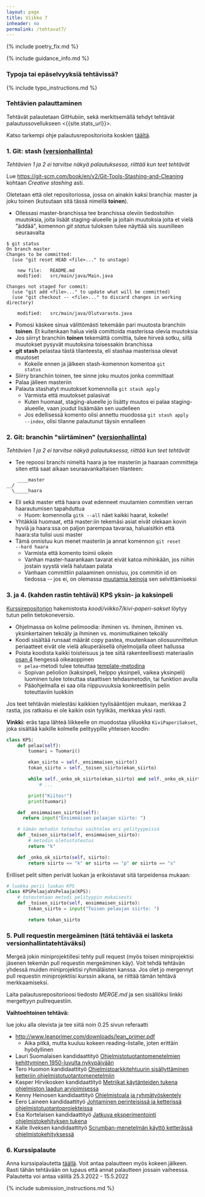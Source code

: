 ```yaml
---
layout: page
title: Viikko 7
inheader: no
permalink: /tehtavat7/
---
```


{% include poetry_fix.md %}

{% include guidance_info.md %}

### Typoja tai epäselvyyksiä tehtävissä?

{% include typo_instructions.md %}

### Tehtävien palauttaminen

Tehtävät palautetaan GitHubiin, sekä merkitsemällä tehdyt tehtävät palautussovellukseen <{{site.stats_url}}>.

Katso tarkempi ohje palautusrepositorioita koskien [täältä](/tehtavat1#teht%C3%A4vien-palautusrepositoriot).

### 1. Git: stash [(versionhallinta)](/osa0/#versionhallinta-1-op)

_Tehtävien 1 ja 2 ei tarvitse näkyä palautuksessa, riittää kun teet tehtävät_

Lue <https://git-scm.com/book/en/v2/Git-Tools-Stashing-and-Cleaning> kohtaan _Creative stashing_ asti.

Oletetaan että olet repositoriossa, jossa on ainakin kaksi branchia: master ja joku toinen (kutsutaan sitä tässä nimellä **toinen**).

- Ollessasi master-branchissa tee branchissa oleviin tiedostoihin muutoksia, joita lisäät staging-alueelle ja joitain muutoksia joita et vielä "äddää", komennon _git status_ tuloksen tulee näyttää siis suunilleen seuraavalta

```
$ git status
On branch master
Changes to be committed:
  (use "git reset HEAD <file>..." to unstage)

	new file:   README.md
    modified:   src/main/java/Main.java

Changes not staged for commit:
  (use "git add <file>..." to update what will be committed)
  (use "git checkout -- <file>..." to discard changes in working directory)

	modified:   src/main/java/Olutvarasto.java
```

- Pomosi käskee sinua välittömästi tekemään pari muutosta branchiin **toinen**. Et kuitenkaan halua vielä comittoida masterissa olevia muutoksia
- Jos siirryt branchiin **toinen** tekemättä comittia, tulee hirveä sotku, sillä muutokset pysyvät muutoksina toisessakin branchissa
- **git stash** pelastaa tästä tilanteesta, eli stashaa masterissa olevat muutoset
  - Kokeile ennen ja jälkeen stash-komennon komentoa <code>git status</code>
- Siirry branchiin toinen, tee sinne joku muutos jonka committaat
- Palaa jälleen masteriin
- Palauta stashatyt muutokset komennolla <code>git stash apply</code>
  - Varmista että muutokset palasivat
  - Kuten huomaat, staging-alueelle jo lisätty muutos ei palaa staging-alueelle, vaan joudut lisäämään sen uudelleen
  - Jos edellisessä komento olisi annettu muodossa <code>git stash apply --index</code>, olisi tilanne palautunut täysin ennalleen

### 2. Git: branchin "siirtäminen" [(versionhallinta)](/osa0/#versionhallinta-1-op)

_Tehtävien 1 ja 2 ei tarvitse näkyä palautuksessa, riittää kun teet tehtävät_

- Tee repoosi branchi nimeltä haara ja tee masteriin ja haaraan committeja siten että saat aikaan seuraavankaltaisen tilanteen:

```
    ____master
__/
  \_____haara
```

- Eli sekä master että haara ovat edenneet muutamien commitien verran haarautumisen tapahduttua
  - Huom: komennolla <code>gitk --all</code> näet kaikki haarat, kokeile!
- Yhtäkkiä huomaat, että master:iin tekemäsi asiat eivät olekaan kovin hyviä ja haara:ssa on paljon parempaa tavaraa, haluaisitkin että haara:sta tulisi uusi master
- Tämä onnistuu kun menet masteriin ja annat komennon <code>git reset --hard haara</code>
  - Varmista että komento toimii oikein
  - Vanhan master-haarankaan tavarat eivät katoa mihinkään, jos niihin jostain syystä vielä halutaan palata
  - Vanhaan committiin palaaminen onnistuu, jos commitin id on tiedossa -- jos ei, on olemassa [muutamia keinoja](http://stackoverflow.com/questions/4786972/list-of-all-git-commits) sen selvittämiseksi

### 3. ja 4. (kahden rastin tehtävä) KPS yksin- ja kaksinpeli

[Kurssirepositorion]({{site.python_exercise_repo_url}}) hakemistosta _koodi/viikko7/kivi-paperi-sakset_ löytyy tutun pelin tietokoneversio.

- Ohjelmassa on kolme pelimoodia: ihminen vs. ihminen, ihminen vs. yksinkertainen tekoäly ja ihminen vs. monimutkainen tekoäly
- Koodi sisältää runsaat määrät copy pastea, muutenkaan oliosuunnittelun periaatteet eivät ole vielä alkuperäisellä ohjelmoijalla olleet hallussa
- Poista koodista kaikki toisteisuus ja tee siitä rakenteellisesti materiaalin [osan 4](/osa4) hengessä oikeaoppinen
  - `pelaa`-metodi tulee toteuttaa [template-metodina](/osa4#suunnittelumalli-template-method-viikko-5)
  - Sopivan peliolion (kaksinpeli, helppo yksinpeli, vaikea yksinpeli) luominen tulee toteuttaa staattisen tehdasmetodin, tai funktion avulla
  - Pääohjelmalla ei saa olla riippuvuuksia konkreettisiin pelin toteuttaviin luokkiin

Jos teet tehtävän mielestäsi kaikkien tyylisääntöjen mukaan, merkkaa 2 rastia, jos ratkaisu ei ole kaikin osin tyylikäs, merkkaa yksi rasti.

**Vinkki:** eräs tapa lähteä liikkeelle on muodostaa yliluokka `KiviPaperiSakset`, joka sisältää kaikille kolmelle pelityypille yhteisen koodin:

```python
class KPS:
    def pelaa(self):
        tuomari = Tuomari()

        ekan_siirto = self._ensimmaisen_siirto()
        tokan_siirto = self._toisen_siirto(ekan_siirto)

        while self._onko_ok_siirto(ekan_siirto) and self._onko_ok_siirto(tokan_siirto):
            # ...

        print("Kiitos!")
        print(tuomari)

    def _ensimmaisen_siirto(self):
      return input("Ensimmäisen pelaajan siirto: ")

    # tämän metodin toteutus vaihtelee eri pelityypeissä
    def _toisen_siirto(self, ensimmaisen_siirto):
        # metodin oletustoteutus
        return "k"

    def _onko_ok_siirto(self, siirto):
        return siirto == "k" or siirto == "p" or siirto == "s"
```

Erilliset pelit sitten perivät luokan ja erikoistavat sitä tarpeidensa mukaan:

```python
# luokka perii luokan KPS
class KPSPelaajaVsPelaaja(KPS):
    # toteutetaan metodi pelityypin mukaisesti
    def _toisen_siirto(self, ensimmaisen_siirto):
        tokan_siirto = input("Toisen pelaajan siirto: ")

        return tokan_siirto
```

### 5. Pull requestin mergeäminen (tätä tehtävää ei lasketa versionhallintatehtäväksi)

Mergeä jokin miniprojektillesi tehty pull request (myös toisen miniprojektisi jäsenen tekemän pull requestin mergeäminen käy). Voit tehdä tehtävän yhdessä muiden miniprojektisi ryhmäläisten kanssa. Jos olet jo mergennyt pull requestin miniprojektiisi kurssin aikana, se riittää tämän tehtävä merkkaamiseksi.

Laita palautusrepositorioosi tiedosto _MERGE.md_ ja sen sisällöksi linkki mergettyyn pullrequestiin.

**Vaihtoehtoinen tehtävä:**

lue joku alla olevista ja tee siitä noin 0.25 sivun referaatti

- <http://www.leanprimer.com/downloads/lean_primer.pdf>
  - Aika pitkä, mutta kuuluu kokeen reading-listalle, joten erittäin hyödyllinen
- Lauri Suomalaisen kandidaattityö [Ohjelmistotuotantomenetelmien kehittyminen 1950-luvulta nykypäivään](https://www.cs.helsinki.fi/u/mluukkai/ohtu/suomalainen-kandi.pdf)
- Tero Huomon kandidaattityö [Ohjelmistoarkkitehtuurin sisällyttäminen ketteriin ohjelmistotuotantomenetelmiin](https://www.cs.helsinki.fi/u/mluukkai/ohtu/huomo-kandi.pdf)
- Kasper Hirvikosken kandidaattityö [Metriikat käytänteiden tukena ohjelmiston laadun arvioimisessa](https://www.cs.helsinki.fi/u/mluukkai/ohtu/hirvikoski-kandi.pdf)
- Kenny Heinosen kandidaattityö [Ohjelmistoala ja ryhmätyöskentely](https://www.cs.helsinki.fi/u/mluukkai/ohtu/heinononen-kandi.pdf)
- Eero Laineen kandidaattityö [Johtaminen perinteisissä ja ketterissä ohjelmistotuotantoprojekteissa](https://www.cs.helsinki.fi/u/mluukkai/ohtu/laine-kandi.pdf)
- Esa Kortelaisen kandidaattityö [Jatkuva eksperimentointi ohjelmistokehityksen tukena](https://www.cs.helsinki.fi/u/mluukkai/ohtu/kortelainen-kandi.pdf)
- Kalle Ilveksen kandidaattityö [Scrumban-menetelmän käyttö ketterässä ohjelmistokehityksessä](https://www.cs.helsinki.fi/u/mluukkai/ohtu/ilves-kandi.pdf)

### 6. Kurssipalaute

Anna kurssipalautetta [täällä](https://coursefeedback.helsinki.fi/targets/4589434/feedback). Voit antaa palautteen myös kokeen jälkeen. Rasti tähän tehtävään on lupaus että annat palautteen jossain vaiheessa. Palautetta voi antaa välillä 25.3.2022 - 15.5.2022

{% include submission_instructions.md %}
